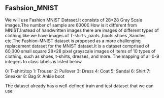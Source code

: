 ## Fashsion_MNIST

We will use Fashion MNIST Dataset.It consists of 28*28 Gray Scale images.The  number of sample are 60000.How is it different from MNIST.Instead of handwritten images there are images of different types of clothing like we have images of T-shirts ,pants ,boots,shoes ,Sandles etc.The Fashion-MNIST dataset is proposed as a more challenging replacement dataset for the MNIST dataset.It is a dataset comprised of 60,000 small square 28×28 pixel grayscale images of items of 10 types of clothing, such as shoes, t-shirts, dresses, and more. The mapping of all 0-9 integers to class labels is listed below.

0: T-shirt/top
1: Trouser
2: Pullover
3: Dress
4: Coat
5: Sandal
6: Shirt
7: Sneaker
8: Bag
9: Ankle boot

The dataset already has a well-defined train and test dataset that we can use
